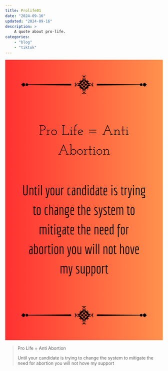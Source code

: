 ```yaml
---
title: Prolife01
date: "2024-09-16"
updated: "2024-09-16"
description: >
    A quote about pro-life.
categories:
    - "blog"
    - "tiktok"
---
```

<img src="/assets/images/prolife01.png"
    alt="Pro Life = Anti Abortion Until your candidate is trying to change the system to mitigate the need for abortion you will not hove my support" />

<section>
    <blockquote>
        <p>Pro Life = Anti Abortion</p>
        <p>Until your candidate is trying to change the system to mitigate the need for abortion you will not hove my support</p>
    </blockquote>
</section>
